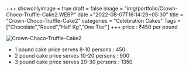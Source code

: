 +++
showonlyimage = true
draft = false
image = "img/portfolio/Crown-Choco-Truffle-Cake2.WEBP"
date ="2022-08-07T16:14:29+05:30"
title = "Crown-Choco-Truffle-Cake2"
categories = "Celebration Cakes"
Tags = ["Chocolate","Round","Half Kg","One Tier"]
+++
price : ₹450 per pound
<!--more-->
![Crown-Choco-Truffle-Cake2](/img/portfolio/Crown-Choco-Truffle-Cake2.WEBP)
* 1 pound cake price serves 8-10 persons : 450
* 2 pound cake price serves 10-20 persons : 900
* 3 pound cake price serves 20-30 persons : 1350
